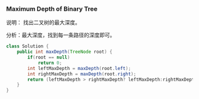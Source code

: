 ### Maximum Depth of Binary Tree
说明： 找出二叉树的最大深度。

分析：最大深度，找到每一条路径的深度即可。

```java
class Solution {
    public int maxDepth(TreeNode root) {
        if(root == null)
            return 0;
        int leftMaxDepth = maxDepth(root.left);
        int rightMaxDepth = maxDepth(root.right);
        return (leftMaxDepth > rightMaxDepth? leftMaxDepth:rightMaxDepth) + 1;
    }
}
```
